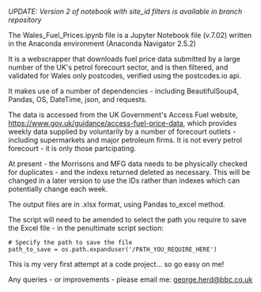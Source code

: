 *UPDATE: Version 2 of notebook with site_id filters is available in branch repository*

The Wales_Fuel_Prices.ipynb file is a Jupyter Notebook file (v.7.02) written in the Anaconda environment (Anaconda Navigator 2.5.2)

It is a webscrapper that downloads fuel price data submitted by a large number of the UK's petrol forecourt sector, and is then filtered, and validated for Wales only postcodes, verified using the postcodes.io api.

It makes use of a number of dependencies - including BeautifulSoup4, Pandas, OS, DateTime, json, and requests.

The data is accessed from the UK Government's Access Fuel website, https://www.gov.uk/guidance/access-fuel-price-data, which provides weekly data supplied by voluntarily by a number of forecourt outlets -
including supermarkets and major petroleum firms. It is not every petrol forecourt - it is only those partcipating.


At present - the Morrisons and MFG data needs to be physically checked for duplicates - and the indexs returned deleted as necessary. This will be changed in a later version to use the IDs rather than indexes which can potentially change each week.

The output files are in .xlsx format, using Pandas to_excel method.

The script will need to be amended to select the path you require to save the Excel file - in the penultimate script section: 

```
# Specify the path to save the file 
path_to_save = os.path.expanduser('/PATH_YOU_REQUIRE_HERE')
```

This is my very first attempt at a code project... so go easy on me!

Any queries - or improvements - please email me: george.herd@bbc.co.uk
